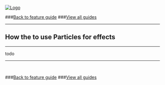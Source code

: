 
[![Logo](http://luxeengine.com/images/logo.png)](index.html)

###[Back to feature guide](guide.html#particles)
###[View all guides](guide.html)

---
## How the to use Particles for effects 
---

todo

---

&nbsp;   

###[Back to feature guide](guide.html#particles)
###[View all guides](guide.html)

&nbsp;   
&nbsp;   
&nbsp;   